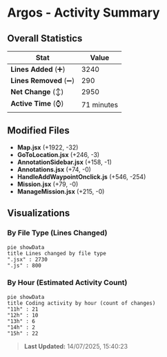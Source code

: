 # Argos - Activity Summary 

## Overall Statistics

| Stat                   | Value                                                             |
| ---------------------- | ----------------------------------------------------------------- |
| **Lines Added** (➕)   | 3240                                          |
| **Lines Removed** (➖) | 290                                        |
| **Net Change** (↕)    | 2950                |
| **Active Time** (⌚)   | 71 minutes |


## Modified Files
- **Map.jsx** (+1922, -32)
- **GoToLocation.jsx** (+246, -3)
- **AnnotationSidebar.jsx** (+158, -1)
- **Annotations.jsx** (+74, -0)
- **HandleAddWaypointOnclick.js** (+546, -254)
- **Mission.jsx** (+79, -0)
- **ManageMission.jsx** (+215, -0)

## Visualizations

### By File Type (Lines Changed)

```mermaid
pie showData
title Lines changed by file type
".jsx" : 2730
".js" : 800
```

### By Hour (Estimated Activity Count)

```mermaid
pie showData
title Coding activity by hour (count of changes)
"11h" : 21
"12h" : 10
"13h" : 6
"14h" : 2
"15h" : 22
```


> **Last Updated:** 14/07/2025, 15:40:23